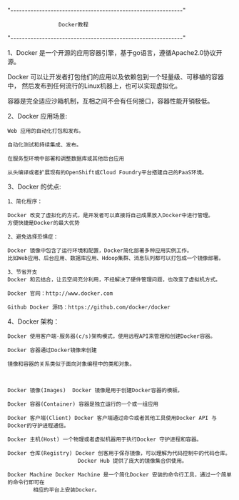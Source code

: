 
"------------------------------------------------------------"

					Docker教程

"------------------------------------------------------------"

1、Docker 是一个开源的应用容器引擎，基于go语言，遵循Apache2.0协议开源。

   Docker 可以让开发者打包他们的应用以及依赖包到一个轻量级、可移植的容器中，
   然后发布到任何流行的Linux机器上，也可以实现虚拟化。

   容器是完全适应沙箱机制，互相之间不会有任何接口，容器性能开销极低。


2、Docker 应用场景:
	
	Web 应用的自动化打包和发布。

	自动化测试和持续集成、发布。

	在服务型环境中部署和调整数据库或其他后台应用

	从头编译或者扩展现有的OpenShift或Cloud Foundry平台搭建自己的PaaS环境。


3、Docker 的优点:

	1、简化程序：
		
	Docker 改变了虚拟化的方式，是开发者可以直接将自己成果放入Docker中进行管理。
	方便快捷是Docker的最大优势

	2、避免选择恐惧症：

	Docker 镜像中包含了运行环境和配置，Docker简化部署多种应用实例工作。
	比如Web应用、后台应用、数据库应用、Hdoop集群、消息队列都可以打包成一个镜像部署。

	3、节省开支
	Docker 和云结合，让云空间充分利用，不经解决了硬件管理问题，也改变了虚拟机方式。

	Docker 官网：http://www.docker.com

	Github Docker 源码：https://github.com/docker/docker


4、Docker 架构：

	Docker 使用客户端-服务器(c/s)架构模式，使用远程API来管理和创建Docker容器。

	Docker 容器通过Docker镜像来创建

	镜像和容器的关系类似于面向对象编程中的类和对象。



	Docker 镜像(Images)  Docker 镜像是用于创建Docker容器的模板。

	Docker 容器(Container) 容器是独立运行的一个或一组应用

	Docker 客户端(Client) Docker 客户端通过命令或者其他工具使用Docker API 与Docker的守护进程通信。

	Docker 主机(Host) 一个物理或者虚拟机器用于执行Docker 守护进程和容器。

	Docker 仓库(Registry) Docker 创客用于保存镜像，可以理解为代码控制中的代码仓库。
						  Docker Hub 提供了庞大的镜像集合供使用。

	Docker Machine Docker Machine 是一个简化Docker 安装的命令行工具，通过一个简单的命令行即可在
			相应的平台上安装Docker。



	
	



































































